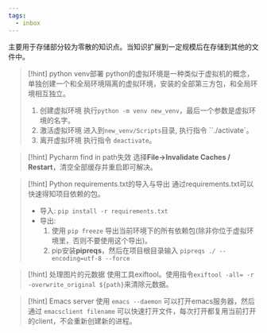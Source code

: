 ```yaml
---
tags:
  - inbox
---
```

主要用于存储部分较为零散的知识点。当知识扩展到一定规模后在存储到其他的文件中。

> [!hint] python venv部署
> python的虚拟环境是一种类似于虚拟机的概念，单独创建一个和全局环境隔离的虚拟环境，安装的全部第三方包，和全局环境相互独立。
> 1. 创建虚拟环境
> 	执行`python -m venv new_venv`，最后一个参数是虚拟环境的名字。
> 2. 激活虚拟环境
> 	进入到`new_venv/Scripts`目录, 执行指令 ``./activate`。
> 3. 离开虚拟环境
> 	执行指令 `deactivate`。
 
> [!hint] Pycharm find in path失效
> 选择**File->Invalidate Caches / Restart**，清空全部缓存并重启即可解决。

> [!hint] Python requirements.txt的导入与导出
> 通过requirements.txt可以快速得知项目依赖的包。
> - 导入: `pip install -r requirements.txt`
> - 导出:
> 	1. 使用 `pip freeze` 导出当前环境下的所有依赖包(除非你位于虚拟环境里，否则不要使用这个导出)。
> 	2. pip安装**pipreqs**，然后在项目根目录输入 `pipreqs ./ --encoding=utf-8 --force`

> [!hint] 处理图片的元数据
> 使用工具exiftool。使用指令`exiftool -all= -r -overwrite_original ${path}`来清除元数据。

> [!hint] Emacs server
使用 `emacs --daemon` 可以打开emacs服务器，然后通过 `emacsclient filename` 可以快速打开文件，每次打开都复用当前打开的client，不会重新创建新的进程。

